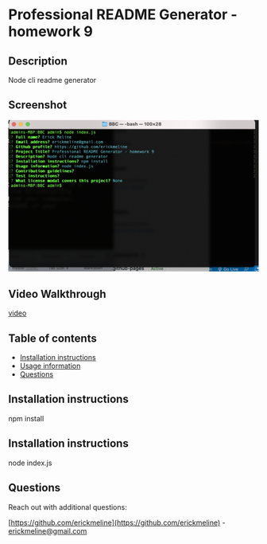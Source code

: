 # Professional README Generator - homework 9

## Description
Node cli readme generator

## Screenshot
![screen shot](./assets/images/screenshot.png)

## Video Walkthrough
[video](https://youtu.be/TkdjWBhXukk)

## Table of contents
- [Installation instructions](#Installation-instructions)
- [Usage information](#Usage-information)
- [Questions](#Questions)

## Installation instructions
npm install

## Installation instructions
node index.js

## Questions
Reach out with additional questions:

[https://github.com/erickmeline](https://github.com/erickmeline) - [erickmeline@gmail.com](mailto://erickmeline@gmail.com)

